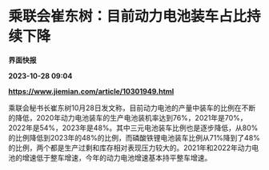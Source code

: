 # 乘联会崔东树：目前动力电池装车占比持续下降
**界面快报**

**2023-10-28 09:04**

**https://www.jiemian.com/article/10301949.html**

乘联会秘书长崔东树10月28日发文称，目前动力电池的产量中装车的比例在不断的降低，2020年动力电池装车的生产电池装机率达到76%，2021年是70%，2022年是54%，2023年是48%。其中三元电池装车比例也是逐步降低，从80%的比例降低到2023年的48%的比例，而磷酸铁锂电池装车比例从71%降到了48%的比例，两个都是生产过剩和库存相对表现压力较大的。2021年和2022年动力电池的增速低于整车增速，今年的动力电池增速基本持平整车增速。